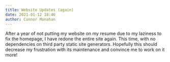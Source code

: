 ```yaml
---
title: Website Updates (again)
date: 2021-01-12 18:46
author: Connor Monahan
---
```


After a year of not putting my website on my resume due to my laziness to fix the homepage, I have redone the entire site again. This time, with no dependencies on third party static site generators. Hopefully this should decrease my frustration with its maintenance and convince me to work on it more!